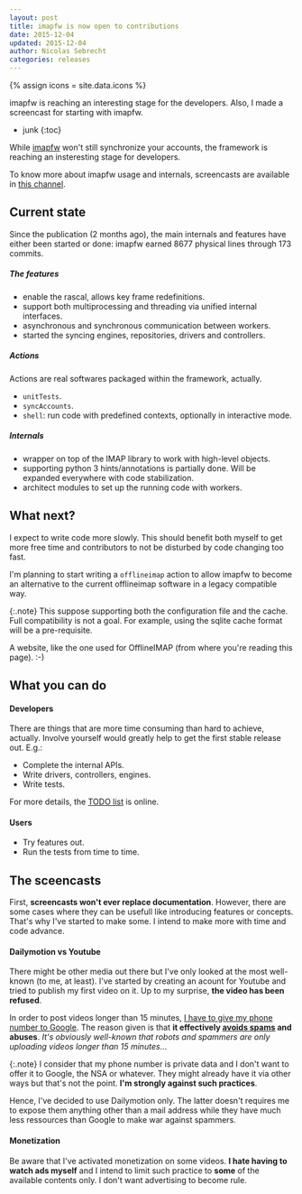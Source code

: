 ```yaml
---
layout: post
title: imapfw is now open to contributions
date: 2015-12-04
updated: 2015-12-04
author: Nicolas Sebrecht
categories: releases
---
```

{% assign icons = site.data.icons %}


imapfw is reaching an interesting stage for the developers. Also, I made a screencast for starting with imapfw.

<!--more-->

* junk
{:toc}


While [imapfw](https://github.com/OfflineIMAP/imapfw) won't still synchronize your accounts, the framework is reaching an insteresting stage for developers.

To know more about imapfw usage and internals, screencasts are available in [this channel](http://www.dailymotion.com/offlineimap-project).


## Current state

Since the publication (2 months ago), the main internals and features have either been started or done: imapfw earned 8677 physical lines through 173 commits.

##### The features

* enable the rascal, allows key frame redefinitions.
* support both multiprocessing and threading via unified internal interfaces.
* asynchronous and synchronous communication between workers.
* started the syncing engines, repositories, drivers and controllers.

##### Actions

Actions are real softwares packaged within the framework, actually.

* `unitTests`.
* `syncAccounts`.
* `shell`: run code with predefined contexts, optionally in interactive mode.

##### Internals

* wrapper on top of the IMAP library to work with high-level objects.
* supporting python 3 hints/annotations is partially done. Will be expanded everywhere with code stabilization.
* architect modules to set up the running code with workers.


## What next?

I expect to write code more slowly. This should benefit both myself to get more free time and contributors to not be disturbed by code changing too fast.

I'm planning to start writing a `offlineimap` action to allow imapfw to become an alternative to the current offlineimap software in a legacy compatible way.

{:.note}
This suppose supporting both the configuration file and the cache. Full compatibility is not a goal. For example, using the sqlite cache format will be a pre-requisite.

A website, like the one used for OfflineIMAP (from where you're reading this page). :-)

## What you can do

#### Developers

There are things that are more time consuming than hard to achieve, actually. Involve yourself would greatly help to get the first stable release out. E.g.:

* Complete the internal APIs.
* Write drivers, controllers, engines.
* Write tests.

For more details, the [TODO list](https://gist.github.com/nicolas33/003f1b7184c7dfb26192) is online.

#### Users

* Try features out.
* Run the tests from time to time.


## The sceencasts

First, **screencasts won't ever replace documentation**. However, there are some cases where they can be usefull like introducing features or concepts. That's why I've started to make some. I intend to make more with time and code advance.

#### Dailymotion vs Youtube

There might be other media out there but I've only looked at the most well-known (to me, at least). I've started by creating an acount for Youtube and tried to publish my first video on it. Up to my surprise, **the video has been refused**.

In order to post videos longer than 15 minutes, [I have to give my phone number to Google](https://support.google.com/accounts/answer/114129?hl=en). The reason given is that **it effectively [avoids spams](https://support.google.com/youtube/answer/171664?hl=en) and abuses**. *It's obviously well-known that robots and spammers are only uploading videos longer than 15 minutes*...

{:.note}
I consider that my phone number is private data and I don't want to offer it to Google, the NSA or whatever. They might already have it via other ways but that's not the point. **I'm strongly against such practices**.

Hence, I've decided to use Dailymotion only. The latter doesn't requires me to expose them anything other than a mail address while they have much less ressources than Google to make war against spammers.

#### Monetization

Be aware that I've activated monetization on some videos. **I hate having to watch ads myself** and I intend to limit such practice to **some** of the available contents only. I don't want advertising to become rule.

<!--
vim: ts=2 expandtab spelllang=en :
-->

